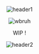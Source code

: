 <p align="center">
 <img src="https://files.catbox.moe/f9m7ml.png" alt="header1">
</p>

<p align="center">
 <img src="https://files.catbox.moe/ooqtci.gif" alt="wbruh">
</p>

<p align="center">
  WIP !
</p>

<p align="center">
 <img src="https://files.catbox.moe/0y6ks3.png" alt="header2">
</p>
